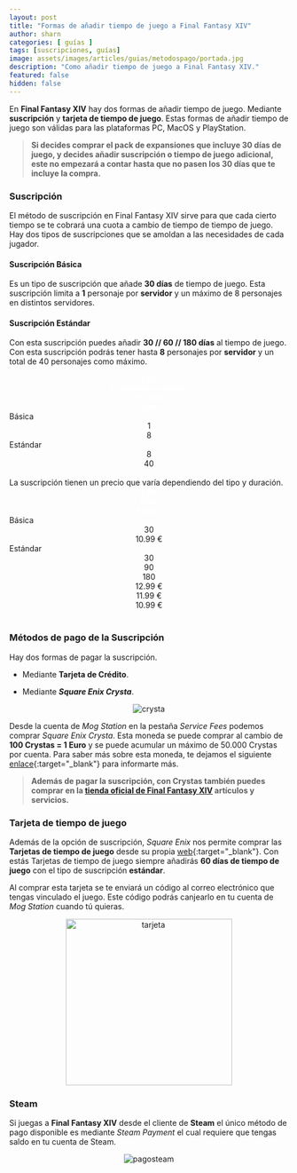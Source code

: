 ```yaml
---
layout: post
title: "Formas de añadir tiempo de juego a Final Fantasy XIV"
author: sharn
categories: [ guías ]
tags: [suscripciones, guías]
image: assets/images/articles/guias/metodospago/portada.jpg
description: "Como añadir tiempo de juego a Final Fantasy XIV."
featured: false
hidden: false
---
```

En **Final Fantasy XIV** hay dos formas de añadir tiempo de juego. Mediante **suscripción** y **tarjeta de tiempo de juego**. Estas formas de añadir tiempo de juego son válidas para las plataformas PC, MacOS y PlayStation.

<blockquote>
<b>Si decides comprar el pack de expansiones que incluye 30 días de juego, y decides añadir suscripción o tiempo de juego adicional, este no empezará a contar hasta que no pasen los 30 días que te incluye la compra.</b>
</blockquote> 

### Suscripción

El método de suscripción en Final Fantasy XIV sirve para que cada cierto tiempo se te cobrará una cuota a cambio de tiempo de tiempo de juego. Hay dos tipos de suscripciones que se amoldan a las necesidades de cada jugador.

#### Suscripción Básica

Es un tipo de suscripción que añade **30 días** de tiempo de juego. Esta suscripción limita a **1** personaje por **servidor** y un máximo de 8 personajes en distintos servidores.

#### Suscripción Estándar

Con esta suscripción puedes añadir **30 // 60 // 180 días** al tiempo de juego. Con esta suscripción podrás tener hasta **8** personajes por **servidor** y un total de 40 personajes como máximo.
<br/>

<div class="container">
<div class="span2">
  <div class="row">    
    <div class="col-4 border bg-dark" align="center">
      <font color="white"><b>Tipo</b></font>
    </div>        
    <div class="col-8 border bg-dark" align="center">
      <div class="row">    
        <font color="white"><b>&nbsp;Personajes máximos</b></font>
      </div>
      <div class="row">    
        <div class="col-6 border bg-secondary" align="center">
          <font color="white"><b>Servidor</b></font>
        </div>    
        <div class="col-6 border bg-secondary" align="center">
          <font color="white"><b>Total</b></font>
        </div>    
      </div>      
    </div>    
  </div>
  </div>
  <div class="row">
    <div class="col-4 border bg-light">
        Básica
    </div>    
    <div class="col-4 border bg-light" align="center">
        1
    </div>    
    <div class="col-4 border bg-light" align="center">
        8
    </div>        
  </div>  
  <div class="row">
    <div class="col-4 border bg-light">
        Estándar
    </div>    
    <div class="col-4 border bg-light" align="center">
        8
    </div>    
    <div class="col-4 border bg-light" align="center">
        40
    </div>    
  </div>   
</div>
<br/>
La suscripción tienen un precio que varía dependiendo del tipo y duración. 

<div class="container">
<div class="span2">
  <div class="row">    
    <div class="col-4 border bg-dark" align="center">
      <font color="white"><b>Tipo</b></font>
    </div>        
    <div class="col-4 border bg-dark" align="center">
        <font color="white"><b>Días</b></font>
    </div>     
    <div class="col-4 border bg-dark" align="center">
        <font color="white"><b>Precio</b></font>
    </div>    
  </div>
  </div>
  <div class="row">
    <div class="col-4 border bg-light">
      Básica
    </div>    
    <div class="col-4 border bg-light" align="center">
      30
    </div>    
    <div class="col-4 border bg-light" align="center">
      10.99 €
    </div>        
  </div>  
  <div class="row">
    <div class="col-4 border bg-light">
    Estándar
    </div>    
    <div class="col-4 border bg-light">      
      <div class="row border">
        <div class="col border" align="center">
        30 
        </div>
      </div>
      <div class="row">
        <div class="col border" align="center">
        90 
        </div>
      </div>
      <div class="row">
        <div class="col border" align="center">
        180 
        </div>
      </div>            
    </div>    
    <div class="col-4 border bg-light">
      <div class="row">
        <div class="col border" align="center">
        12.99 €
        </div>
      </div>
      <div class="row">
        <div class="col border" align="center">
        11.99 €
        </div>
      </div>
      <div class="row">
        <div class="col border" align="center">
        10.99 €
        </div>
      </div>  
    </div>    
  </div>   
</div>
<br/>

### Métodos de pago de la Suscripción

Hay dos formas de pagar la suscripción.

- Mediante **Tarjeta de Crédito**.

- Mediante ***Square Enix Crysta***.

<p align="center"><img src="{{ site.baseurl }}/assets/images/articles/guias/metodospago/crysta.jpg" alt="crysta"/></p>

Desde la cuenta de *Mog Station* en la pestaña *Service Fees* podemos comprar *Square Enix Crysta*. Esta moneda se puede comprar al cambio de **100 Crystas = 1 Euro** y se puede acumular un máximo de 50.000 Crystas por cuenta. Para saber más sobre esta moneda, te dejamos el siguiente [enlace](https://square-enix-games.com/en_eu/seaccount/crysta){:target="_blank"} para informarte más.

<blockquote>
<b>Además de pagar la suscripción, con Crystas también puedes comprar en la <a href="https://store.finalfantasyxiv.com/ffxivstore/en-gb/" target="_blank">tienda oficial de Final Fantasy XIV</a> artículos y servicios.</b>
</blockquote> 

### Tarjeta de tiempo de juego

Además de la opción de suscripción, *Square Enix* nos permite comprar las **Tarjetas de tiempo de juego** desde su propia [web](https://store.eu.square-enix-games.com/es_EU/product/307018/final-fantasy-xiv-60-days-game-time-card-other){:target="_blank"}. Con estás Tarjetas de tiempo de juego siempre añadirás **60 días de tiempo de juego** con el tipo de suscripción **estándar**. 

Al comprar esta tarjeta se te enviará un código al correo electrónico que tengas vinculado el juego. Este código podrás canjearlo en tu cuenta de *Mog Station* cuando tú quieras.

<p align="center"><img src="{{ site.baseurl }}/assets/images/articles/guias/metodospago/tarjeta.jpg" width="300" alt="tarjeta"/></p>

### Steam

Si juegas a **Final Fantasy XIV** desde el cliente de **Steam** el único método de pago disponible es mediante *Steam Payment* el cual requiere que tengas saldo en tu cuenta de Steam.

<p align="center"><img src="{{ site.baseurl }}/assets/images/articles/guias/metodospago/pagosteam.jpg" alt="pagosteam"/></p>